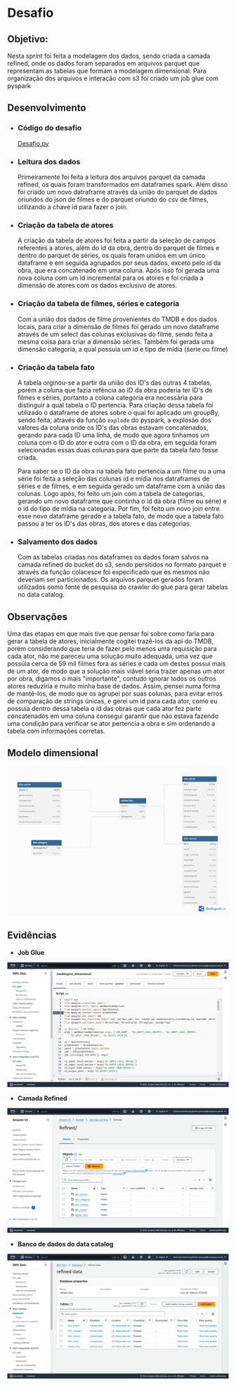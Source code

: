 # Desafio 

## Objetivo:

Nesta sprint foi feita a modelagem dos dados, sendo criada a camada refined, onde os dados foram separados em arquivos parquet que representam as tabelas que formam a modelagem dimensional. Para organização dos arquivos e interação com s3 foi criado um job glue com pyspark

## Desenvolvimento

* ### **Código do desafio**

    [Desafio.py](desafio.py)

* ### **Leitura dos dados**

    Primeiramente foi feita a leitura dos arquivos parquet da camada refined, os quais foram transformados  em dataframes spark. Além disso foi criado um novo datraframe através da união do parquet de dados oriundos do json de filmes e do parquet oriundo do csv de filmes, utilizando a chave id para fazer o join.



* ### **Criação da tabela de atores**

    A criação da tabela de atores foi feita a partir da seleção de campos referentes a atores, além do id da obra, dentro do parquet de filmes e dentro do parquet de séries, os quais foram unidos em um único dataframe e em seguida agrupados por seus dados, exceto pelo id da obra, que era concatenado em uma coluna. Após isso foi gerada uma nova coluna com um id incremental para os atores e foi criada a dimensão de atores com os dados exclusivo de atores.



* ### **Criação da tabela de filmes, séries e categoria**

    Com a união dos dados de filme provenientes do TMDB e dos dados locais, para criar a dimensão de filmes foi gerado um novo dataframe através de um select das colunas exclusivas do filme, sendo feita a mesma coisa para criar a dimensão séries. Também foi gerada uma dimensão categoria, a qual possuía um id e tipo de mídia (śerie ou filme)



* ### **Criação da tabela fato**

    A tabela orginou-se a partir da união dos ID's das outras 4 tabelas, porém a coluna que fazia refência ao ID da obra poderia ter ID's de filmes e séries, portanto a coluna categoria era necessária para distinguir a qual tabela o ID pertencia. Para criação dessa tabela foi utilizado o dataframe de atores sobre o qual foi aplicado um groupBy, sendo feita, através da função `explode` do pyspark, a explosão dos valores da coluna onde os ID's das obras estavam concatenados, gerando para cada ID uma linha, de modo que agora tinhamos um coluna com o ID do ator e outra com o ID da obra, em seguida foram selecionadas essas duas colunas para que parte da tabela fato fosse criada.



    Para saber se o ID da obra na tabela fato pertencia a um filme ou a uma série foi feita a seleção das colunas id e mídia nos datraframes de séries e de filmes, e em seguida gerado um dataframe com a união das colunas. Logo após, foi feito um join com a tabela de categorias, gerando um novo dataframe que continha o id da obra (filme ou série) e o id do tipo de midia na categoria. Por fim, foi feito um novo join entre esse novo dataframe gerado e a tabela fato, de modo que a tabela fato passou a ter os ID's das obras, dos atores e das categorias.



* ### **Salvamento dos dados**

    Com as tabelas criadas nos dataframes os dados foram salvos na camada refined do bucket do s3, sendo persitidos no formato parquet e através da função colacesce foi especificado que os mesmos não deveriam ser particionados. Os arquivos parquet gerados foram utilizados como fonte de pesquisa do crawler do glue para gerar tabelas no data catalog.



## Observações

Uma das etapas em que mais tive que pensar foi sobre como faria para gerar a tabela de atores, inicialmente cogitei trazê-los da api do TMDB, porém considerando que teria de fazer pelo menos uma requisição para cada ator, não me pareceu uma solução muito adequada, uma vez que possúia cerca de 59 mil filmes fora as séries e cada um destes possui mais de um ator, de modo que a solução mais viável seria trazer apenas um ator por obra, digamos o mais "importante", contudo ignorar todos os outros atores reduziria e muito minha base de dados. Assim, pensei numa forma de mantê-los, de modo que os agrupei por suas colunas, para evitar erros de comparação de strings únicas, e gerei um id para cada ator, como eu possuía dentro dessa tabela o id das obras que cada ator fez parte concatenados em uma coluna consegui garantir que não estava fazendo uma condição para verificar se ator pertencia a obra e sim ordenando a tabela com informações corretas. 


## Modelo dimensional

![modelo dimensional](evidencias/modelagem-dimensional.png)

## Evidências

* **Job Glue**

![job glue](evidencias/job-glue.png)

* **Camada Refined**

![camada refined](evidencias/camada-refined.png)

* **Banco de dados do data catalog**

![Banco de dados do data catalog](evidencias/data-catalog.png)